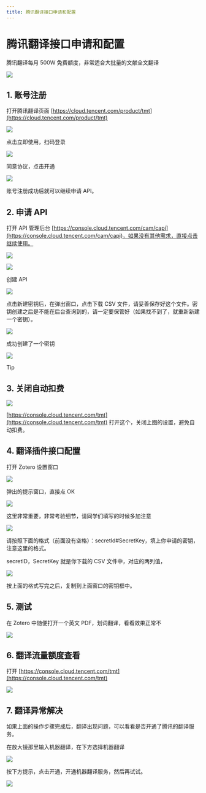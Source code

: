 ```yaml
---
title: 腾讯翻译接口申请和配置
---
```


# 腾讯翻译接口申请和配置

腾讯翻译每月 500W 免费额度，非常适合大批量的文献全文翻译

![](../../../assets/images/zotero-plugin-translate/腾讯翻译接口申请和配置-1.png)

## 1. 账号注册

打开腾讯翻译页面 [https://cloud.tencent.com/product/tmt](https://cloud.tencent.com/product/tmt)

![](../../../assets/images/zotero-plugin-translate/腾讯翻译接口申请和配置-2.png)

点击立即使用，扫码登录

![](../../../assets/images/zotero-plugin-translate/腾讯翻译接口申请和配置-3.png)

同意协议，点击开通

![](../../../assets/images/zotero-plugin-translate/腾讯翻译接口申请和配置-4.png)

账号注册成功后就可以继续申请 API。

## 2. 申请 API

打开 API 管理后台 [https://console.cloud.tencent.com/cam/capi](https://console.cloud.tencent.com/cam/capi)，如果没有其他需求，直接点击继续使用。

![](../../../assets/images/zotero-plugin-translate/腾讯翻译接口申请和配置-5.png)

![](../../../assets/images/zotero-plugin-translate/腾讯翻译接口申请和配置-6.png)

创建 API

![](../../../assets/images/zotero-plugin-translate/腾讯翻译接口申请和配置-7.png)

点击新建密钥后，在弹出窗口，点击下载 CSV 文件，请妥善保存好这个文件。密钥创建之后是不能在后台查询到的，请一定要保管好（如果找不到了，就重新新建一个密钥）。

![](../../../assets/images/zotero-plugin-translate/腾讯翻译接口申请和配置-8.png)

成功创建了一个密钥

![](../../../assets/images/zotero-plugin-translate/腾讯翻译接口申请和配置-9.png)

> [!TIP]

## 3. 关闭自动扣费

![](../../../assets/images/zotero-plugin-translate/腾讯翻译接口申请和配置-10.png)

[https://console.cloud.tencent.com/tmt](https://console.cloud.tencent.com/tmt) 打开这个，关闭上图的设置，避免自动扣费。

## 4. 翻译插件接口配置

打开 Zotero 设置窗口

![](../../../assets/images/zotero-plugin-translate/腾讯翻译接口申请和配置-11.png)

弹出的提示窗口，直接点 OK

![](../../../assets/images/zotero-plugin-translate/腾讯翻译接口申请和配置-12.png)

这里非常重要，非常考验细节，请同学们填写的时候多加注意

![](../../../assets/images/zotero-plugin-translate/腾讯翻译接口申请和配置-13.png)

请按照下面的格式（前面没有空格）：secretId#SecretKey，填上你申请的密钥，注意这里的格式。

secretID，SecretKey 就是你下载的 CSV 文件中，对应的两列值，

![](../../../assets/images/zotero-plugin-translate/腾讯翻译接口申请和配置-14.png)

按上面的格式写完之后，复制到上面窗口的密钥框中。

## 5. 测试

在 Zotero 中随便打开一个英文 PDF，划词翻译，看看效果正常不

![](../../../assets/images/zotero-plugin-translate/腾讯翻译接口申请和配置-15.png)

## 6. 翻译流量额度查看

打开 [https://console.cloud.tencent.com/tmt](https://console.cloud.tencent.com/tmt)

![](../../../assets/images/zotero-plugin-translate/腾讯翻译接口申请和配置-16.png)

## 7. 翻译异常解决

如果上面的操作步骤完成后，翻译出现问题，可以看看是否开通了腾讯的翻译服务。

在放大镜那里输入机器翻译，在下方选择机器翻译

![](../../../assets/images/zotero-plugin-translate/腾讯翻译接口申请和配置-17.png)

按下方提示，点击开通，开通机器翻译服务，然后再试试。

![](../../../assets/images/zotero-plugin-translate/腾讯翻译接口申请和配置-18.png)
